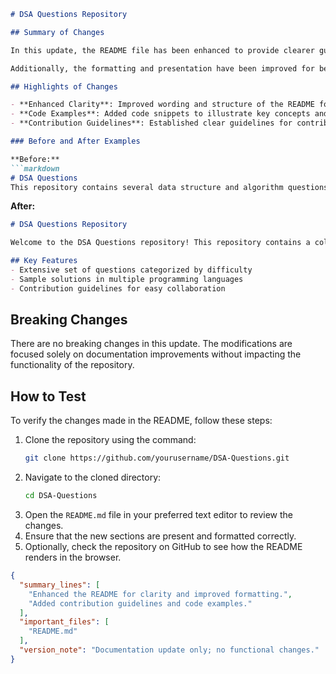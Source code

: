 ```markdown
# DSA Questions Repository

## Summary of Changes

In this update, the README file has been enhanced to provide clearer guidance for contributors and users of the DSA Questions repository. The goal is to ensure that new users can quickly understand the purpose of the repository and how to effectively contribute to it. This includes detailed sections on the structure of the repository, contribution guidelines, and an overview of the key features offered.

Additionally, the formatting and presentation have been improved for better readability. This includes the use of code blocks for examples and a structured approach to outlining changes, which makes it easier for users to navigate through the documentation. The overall aim is to foster a welcoming environment for contributors while ensuring that the information is concise and easy to digest.

## Highlights of Changes

- **Enhanced Clarity**: Improved wording and structure of the README for better comprehension.
- **Code Examples**: Added code snippets to illustrate key concepts and usage.
- **Contribution Guidelines**: Established clear guidelines for contributors to streamline the process of submitting changes.

### Before and After Examples

**Before:**
```markdown
# DSA Questions
This repository contains several data structure and algorithm questions.
```

**After:**
```markdown
# DSA Questions Repository

Welcome to the DSA Questions repository! This repository contains a collection of data structure and algorithm questions designed to help you prepare for technical interviews and improve your coding skills. 

## Key Features
- Extensive set of questions categorized by difficulty
- Sample solutions in multiple programming languages
- Contribution guidelines for easy collaboration
```

## Breaking Changes

There are no breaking changes in this update. The modifications are focused solely on documentation improvements without impacting the functionality of the repository.

## How to Test

To verify the changes made in the README, follow these steps:

1. Clone the repository using the command:
   ```bash
   git clone https://github.com/yourusername/DSA-Questions.git
   ```
2. Navigate to the cloned directory:
   ```bash
   cd DSA-Questions
   ```
3. Open the `README.md` file in your preferred text editor to review the changes.
4. Ensure that the new sections are present and formatted correctly.
5. Optionally, check the repository on GitHub to see how the README renders in the browser.

```json
{
  "summary_lines": [
    "Enhanced the README for clarity and improved formatting.",
    "Added contribution guidelines and code examples."
  ],
  "important_files": [
    "README.md"
  ],
  "version_note": "Documentation update only; no functional changes."
}
```
```